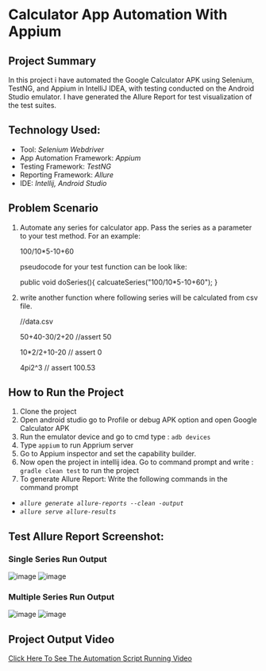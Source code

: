# Calculator App Automation With Appium
## Project Summary
In this project i have automated the Google Calculator APK  using Selenium, TestNG, and Appium in IntelliJ IDEA, with testing conducted on the Android Studio emulator.
I have generated the Allure Report for test visualization of the test suites.


## Technology Used:
* Tool: _Selenium Webdriver_
* App Automation Framework: _Appium_
* Testing Framework: _TestNG_
*  Reporting Framework: _Allure_
* IDE: _Intellij, Android Studio_

## Problem Scenario

1. Automate any series for calculator app. Pass the series as a parameter to your test method. 
For an example:

   100/10*5-10+60

   pseudocode for your test function can be look like:

   public void doSeries(){
   calcuateSeries("100/10*5-10+60");
   }

2. write another function where following series will be calculated from csv file. 

   //data.csv

   50+40-30/2+20 //assert 50 

   10*2/2+10-20 // assert 0 

   4pi2^3 // assert 100.53

## How to Run the Project
1. Clone the project
2. Open android studio go to Profile or debug APK option and open Google Calculator APK
3. Run the emulator device and go to cmd type : ````adb devices````
4. Type ````appium```` to run Apprium server
5. Go to Appium inspector and set the capability builder.
6. Now open the project in intellij idea. Go to command prompt and write : ````gradle clean test```` to run the project
7. To generate Allure Report: Write the following commands in the command prompt
   
  *  _````allure generate allure-reports --clean -output````_
  *  _````allure serve allure-results````_


## Test Allure Report Screenshot:

### Single Series Run Output
![image](https://github.com/user-attachments/assets/80f5e9ad-5c2a-4806-83c2-044195a6d904)
![image](https://github.com/user-attachments/assets/fd46e9f2-10e3-482d-a4f7-7664bafbcc73)

### Multiple Series Run Output
![image](https://github.com/user-attachments/assets/ea5e8a34-f580-41d2-85b3-8e4401a4b251)
![image](https://github.com/user-attachments/assets/58a8cd55-4e38-422d-b10f-42e1e2e434bc)

## Project Output Video
[Click Here To See The Automation Script Running Video ](https://drive.google.com/file/d/1PqhlEb7Kle08k-iGb9N2evpEZwfrndCo/view?usp=sharing)





